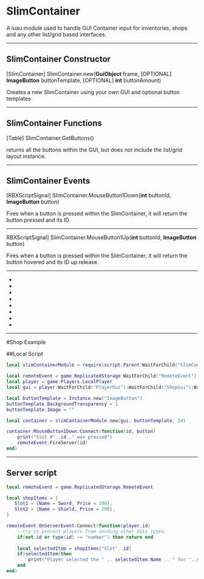# SlimContainer
A luau module used to handle GUI Container input for inventories, shops and any other list/grid based interfaces.
______________________________________________________________________________________________________________________

## SlimContainer Constructor


[SlimContainer] SlimContainer.new(**GuiObject** frame, [OPTIONAL] **ImageButton** buttonTemplate, [OPTIONAL] **int** buttonAmount)

Creates a new SlimContainer using your own GUI and optional button templates
______________________________________________________________________________________________________________________

## SlimContainer Functions


[Table] SlimContainer:GetButtons()

returns all the buttons within the GUI, but does not include the list/grid layout instance.
______________________________________________________________________________________________________________________

## SlimContainer Events


[RBXScriptSignal] SlimContainer.MouseButton1Down(**int** buttonId, **ImageButton** button)

Fires when a button is pressed within the SlimContainer, it will return the button pressed and its ID.

----

RBXScriptSignal] SlimContainer.MouseButton1Up(**int** buttonId, **ImageButton** button)

Fires when a button is pressed within the SlimContainer, it will return the button hovered and its ID up release.
______________________________________________________________________________________________________________________

-
-
-
-
-
-
-
-

______________________________________________________________________________________________________________________

#Shop Example


##Local Script

```lua
local slimContainerModule = require(script.Parent:WaitForChild("SlimContainer")

local remoteEvent = game.ReplicatedStorage:WaitForChild("RemoteEvent")
local player = game.Players.LocalPlayer
local gui = player:WaitForChild("PlayerGui"):WaitForChild("ShopGui"):WaitForChild("ShopFrame")

local buttonTemplate = Instance.new("ImageButton")
buttonTemplate.BackgroundTransparency = 1
buttonTemplate.Image = ""

local container = slimContainerModule.new(gui, buttonTemplate, 24)

container.MouseButton1Down:Connect(function(id, button)
    print("Slot #"..id.." was pressed")
    remoteEvent:FireServer(id)
end)
```
_____________________________________________________________________________________________________________________

## Server script

```lua
local remoteEvent = game.ReplicatedStorage.RemoteEvent

local shopItems = {
   Slot1 = {Name = Sword, Price = 100},
   Slot2 = {Name = Shield, Price = 200},
}

remoteEvent.OnServerEvent:Connect(function(player,id)
    --try to prevent players from sending other data types.
    if(not id or type(id) ~= "number") then return end
    
    local selectedItem = shopItems["Slot"..id]
    if(selectedItem)then
        print("Player selected the " .. selectedItem.Name .. " for "..selectedItem.Price .." Coins"
    end
end)

```
